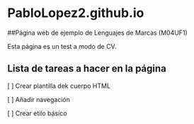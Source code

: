 # PabloLopez2.github.io

##Página web de ejemplo de Lenguajes de Marcas (M04UF1)

Esta página es un test a modo de CV.

## Lista de tareas a hacer en la página

[ ] Crear plantilla dek cuerpo HTML

[ ] Añadir navegación

[ ] Crear etilo básico
